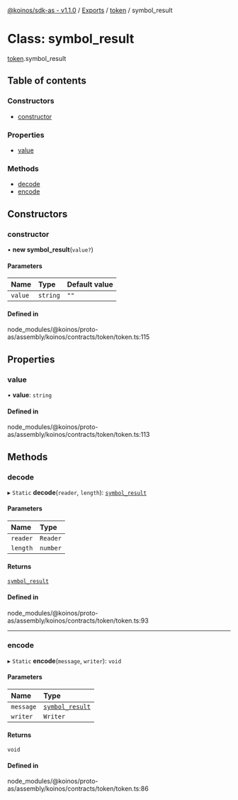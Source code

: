 [@koinos/sdk-as - v1.1.0](../README.md) / [Exports](../modules.md) / [token](../modules/token.md) / symbol\_result

# Class: symbol\_result

[token](../modules/token.md).symbol_result

## Table of contents

### Constructors

- [constructor](token.symbol_result.md#constructor)

### Properties

- [value](token.symbol_result.md#value)

### Methods

- [decode](token.symbol_result.md#decode)
- [encode](token.symbol_result.md#encode)

## Constructors

### constructor

• **new symbol_result**(`value?`)

#### Parameters

| Name | Type | Default value |
| :------ | :------ | :------ |
| `value` | `string` | `""` |

#### Defined in

node_modules/@koinos/proto-as/assembly/koinos/contracts/token/token.ts:115

## Properties

### value

• **value**: `string`

#### Defined in

node_modules/@koinos/proto-as/assembly/koinos/contracts/token/token.ts:113

## Methods

### decode

▸ `Static` **decode**(`reader`, `length`): [`symbol_result`](token.symbol_result.md)

#### Parameters

| Name | Type |
| :------ | :------ |
| `reader` | `Reader` |
| `length` | `number` |

#### Returns

[`symbol_result`](token.symbol_result.md)

#### Defined in

node_modules/@koinos/proto-as/assembly/koinos/contracts/token/token.ts:93

___

### encode

▸ `Static` **encode**(`message`, `writer`): `void`

#### Parameters

| Name | Type |
| :------ | :------ |
| `message` | [`symbol_result`](token.symbol_result.md) |
| `writer` | `Writer` |

#### Returns

`void`

#### Defined in

node_modules/@koinos/proto-as/assembly/koinos/contracts/token/token.ts:86
